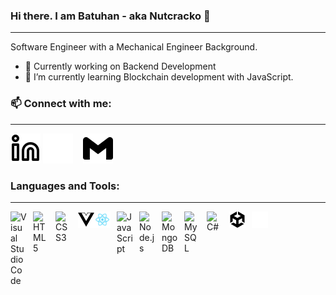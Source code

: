 ### Hi there. I am Batuhan - aka Nutcracko 👋

<hr/>
Software Engineer with a Mechanical Engineer Background.

- 🔭 Currently working on Backend Development
- 🌱 I’m currently learning Blockchain development with JavaScript.

### 📫 Connect with me:

<hr/>

[![website](./img/linkedin-light.svg)](https://www.linkedin.com/in/batunal#gh-light-mode-only)
[![website](./img/linkedin-dark.svg)](https://www.linkedin.com/in/batunal#gh-dark-mode-only)
&nbsp;&nbsp;
[![website](./img/gmail.svg)](mailto:unalbatuhan.ub@gmail.com)
&nbsp;&nbsp;

### Languages and Tools:

<hr/>
<img align="left" alt="Visual Studio Code" width="26px" src="https://cdn.jsdelivr.net/gh/devicons/devicon/icons/vscode/vscode-original.svg" style="padding-right:10px;" />
<img align="left" alt="HTML5" width="26px" src="https://cdn.jsdelivr.net/gh/devicons/devicon/icons/html5/html5-original.svg" style="padding-right:10px;" />
<img align="left" alt="CSS3" width="26px" src="https://cdn.jsdelivr.net/gh/devicons/devicon/icons/css3/css3-original.svg" style="padding-right:10px;" />
<img align="left" alt="Vue.js" width="26px" src="./img/vuedotjs.svg" />
<img align="left" alt="React-Native" width="26px" src="https://raw.githubusercontent.com/github/explore/80688e429a7d4ef2fca1e82350fe8e3517d3494d/topics/react-native/react-native.png" style="padding-right:10px;" />
<img align="left" alt="JavaScript" width="26px" src="https://cdn.jsdelivr.net/gh/devicons/devicon/icons/javascript/javascript-original.svg" style="padding-right:10px;" />
<img align="left" alt="Node.js" width="26px" src="https://cdn.jsdelivr.net/gh/devicons/devicon/icons/nodejs/nodejs-original.svg" style="padding-right:10px;" />
<img align="left" alt="MongoDB" width="26px" src="https://cdn.jsdelivr.net/gh/devicons/devicon/icons/mongodb/mongodb-original.svg" style="padding-right:10px;" />
<img align="left" alt="MySQL" width="26px" src="https://cdn.jsdelivr.net/gh/devicons/devicon/icons/mysql/mysql-original.svg" style="padding-right:10px;" />
<img align="left" alt="C#" width="26px" src="https://cdn.jsdelivr.net/gh/devicons/devicon/icons/csharp/csharp-original.svg" style="padding-right:10px;" />
<img align="left" alt="Unity" width="26px" src="./img/unity.svg" style="padding-right:10px;" />
<img align="left" alt="Terminal" width="26px" src="./img/terminal-dark.svg" />

